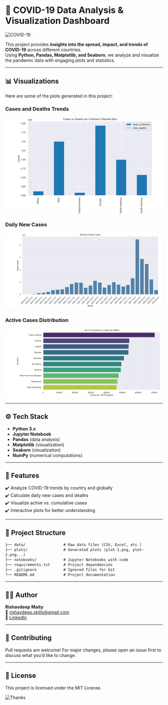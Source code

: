 
# 🦠 COVID-19 Data Analysis & Visualization Dashboard

![COVID-19](https://media.giphy.com/media/l4FGJ9gK0YhF4N4k0/giphy.gif)

This project provides **insights into the spread, impact, and trends of COVID-19** across different countries.  
Using **Python, Pandas, Matplotlib, and Seaborn**, we analyze and visualize the pandemic data with engaging plots and statistics.

---

## 📊 Visualizations

Here are some of the plots generated in this project:

### Cases and Deaths Trends
![Plot 1](plots/plot-1.png)

### Daily New Cases
![Plot 2](plots/plot-2.png)

### Active Cases Distribution
![Plot 3](plots/plot-3.png)

---

## ⚙️ Tech Stack

- **Python 3.x**
- **Jupyter Notebook**
- **Pandas** (data analysis)
- **Matplotlib** (visualization)
- **Seaborn** (visualization)
- **NumPy** (numerical computations)

---

## 🚀 Features

✔️ Analyze COVID-19 trends by country and globally  
✔️ Calculate daily new cases and deaths  
✔️ Visualize active vs. cumulative cases  
✔️ Interactive plots for better understanding  

---

## 📂 Project Structure

```
├── data/                 # Raw data files (CSV, Excel, etc.)
├── plots/                # Generated plots (plot-1.png, plot-2.png...)
├── notebooks/            # Jupyter Notebooks with code
├── requirements.txt      # Project dependencies
├── .gitignore            # Ignored files for Git
└── README.md             # Project documentation
```

---

## 👨‍💻 Author

**Rishavdeep Maity**  
📧 rishavdeep.skills@gmail.com  
🔗 [LinkedIn](https://www.linkedin.com/in/rishav05112003)  

---

## 🌟 Contributing

Pull requests are welcome! For major changes, please open an issue first to discuss what you’d like to change.

---

## 📜 License

This project is licensed under the MIT License.

![Thanks](https://media.giphy.com/media/26BRBupa9a3aNGuaQ/giphy.gif)
